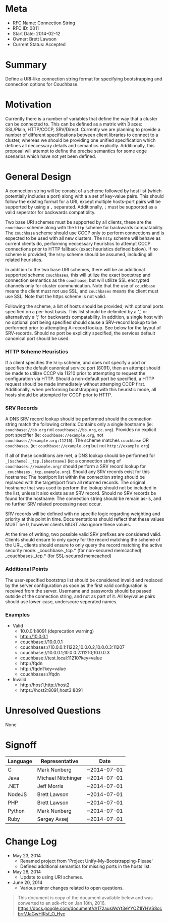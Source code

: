 # Meta

 - RFC Name: Connection String
 - RFC ID: 0011
 - Start Date: 2014-02-12
 - Owner: Brett Lawson
 - Current Status: Accepted

# Summary
Define a URI-like connection string format for specifying bootstrapping and connection options for Couchbase.

# Motivation
Currently there is a number of variables that define the way that a cluster can be connected to.  This can be defined as a matrix with 3 axes: SSL/Plain, HTTP/CCCP, SRV/Direct.  Currently we are planning to provide a number of different specifications between client libraries to connect to a cluster, whereas we should be providing one unified specification which defines all neccessary details and semantics explicitly.  Additionally, this proposal will attempt to define the precise semantics for some edge scenarios which have not yet been defined.

# General Design 
A connection string will be consist of a scheme followed by host list (which potentially includes a port) along with a a set of key-value pairs.  This should follow the existing format for a URI, except multiple hosts-port pairs will be supported by using a `,` separated.  Additionally, `;` must be supported as a valid seperator for backwards compatiblity.

Two base URI schemes must be supported by all clients, these are the `couchbase` scheme along with the `http` scheme for backwards compatability.  The `couchbase` scheme should use CCCP only to perform connections and is expected to be used with all new clusters.  The `http` scheme will behave as current clients do, performing neccessary heuristics to attempt CCCP connections prior to HTTP fallback (exact heuristics defined below).  If no scheme is provided, the `http` scheme should be assumed, including all related heuristics.

In addition to the two base URI schemes, there will be an additional supported scheme `couchbases`, this will utilize the exact bootstrap and connection semantics as the `couchbase`, but will utilize SSL encrypted channels only for cluster communication.  Note that the use of `couchbase` means the client must not use SSL, and `couchbases` means the client must use SSL.  Note that the https scheme is not valid.

Following the scheme, a list of hosts should be provided, with optional ports specified on a per-host basis.  This list should be delimited by a ‘,’, or alternatively a ‘;’ for backwards compatability.  In addition, a single host with no optional port being specified should cause a SRV-record lookup to be performed prior to attempting A-record lookup.  See below for the layout of SRV-records.  Should no port be explicitly specified, the services default canonical port should be used.

### HTTP Scheme Heuristics
If a client specifies the `http` scheme, and does not specify a port or specifies the default canonical service port (8091), then an attempt should be made to utilize CCCP via 11210 prior to attempting to request the configuration via HTTP.  Should a non-default port be specified, a HTTP request should be made immediately without attemping CCCP first.  Additionally, when performing bootstrapping with this heuristic mode, all hosts should be attempted for CCCP prior to HTTP.

### SRV Records
A DNS SRV record lookup should be performed should the connection string match the following criteria:
Contains only a single hostname
(ie: `couchbase://bb.org` not `couchbase://bb.org,cc.org`).
Provides no explicit port specifier
(ie: `couchbase://example.org`, not `couchbase://example.org:11210`).
The scheme matches `couchbase` OR `couchbases`.
(ie: `couchbase://example.org` but not `http://example.org`)

If all of these conditions are met, a DNS lookup should be performed for `_[$scheme]._tcp.[$hostname]` (ie: a connection string of `couchbases://example.org/` should perform a SRV record lookup for `_couchbases._tcp.example.org`).
Should any SRV records exist for this hostname:
The host/port list within the connection string should be replaced with the target/port from all returned records.  The original hostname that was used to perform the lookup should not be included in the list, unless it also exists as an SRV record.
Should no SRV records be found for the hostname:
The connection string should be remain as-is, and no further SRV related processing need occur.


SRV records will be defined with no specific logic regarding weighting and priority at this point in time.  Documentations should reflect that these values MUST be 0, however clients MUST also ignore these values.

At the time of writing, two possible valid SRV prefixes are considered valid.  Clients should ensure to only query for the record matching the scheme of the URL, clients should ensure to only query the record matching the active security mode.
_couchbase._tcp.* (for non-secured memcached)
_couchbases._tcp.* (for SSL-secured memcached)


### Additional Points
The user-specified bootstrap list should be considered invalid and replaced by the server configuration as soon as the first valid configuration is received from the server.
Username and passwords should be passed outside of the connection string, and not as part of it.
All key/value pairs should use lower-case, underscore seperated names.


### Examples
- Valid
  - 10.0.0.1:8091 (deprecation warning)
  - http://10.0.0.1
  - couchbase://10.0.0.1
  - couchbases://10.0.0.1:11222,10.0.0.2,10.0.0.3:11207
  - couchbase://10.0.0.1;10.0.0.2:11210;10.0.0.3
  - couchbase://test.local:11210?key=value
  - http://fqdn
  - http://fqdn?key=value
  - couchbases://fqdn
- Invalid
  - http://host1,http://host2
  - https://host2:8091,host3:8091

# Unresolved Questions
None

# Signoff
| Language | Representative     | Date        |
| -------- | ------------------ | ----------- |
| C        | Mark Nunberg       | ~2014-07-01 |
| Java     | Michael Nitchinger | ~2014-07-01 |
| .NET     | Jeff Morris        | ~2014-07-01 |
| NodeJS   | Brett Lawson       | ~2014-07-01 |
| PHP      | Brett Lawson       | ~2014-07-01 |
| Python   | Mark Nunberg       | ~2014-07-01 |
| Ruby     | Sergey Avsej       | ~2014-07-01 |


# Change Log
 - May 23, 2014
   - Renamed project from 'Project Unify-My-Bootstrapping-Please'
   - Defined additional semantics for missing ports in the hosts list.
 - May 28, 2014
   - Update to using URI schemes.
 - June 20, 2014
   - Various minor changes related to open questions.
   

> This document is copy of the document available below and was converted to an sdk-rfc on Jan 18th, 2016.
> https://docs.google.com/document/d/172ausWsYt3eYYOZ1lYHVS8ccbrrVJaGwHIRsf_O_Hyc